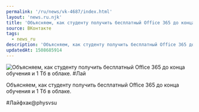 ```yaml
---
permalink: '/ru/news/vk-4687/index.html'
layout: 'news.ru.njk'
title: 'Объясняем, как студенту получить бесплатный Office 365 до конца обучения и 1 Тб в облаке. #Лай'
source: ВКонтакте
tags:
  - news_ru
description: 'Объясняем, как студенту получить бесплатный Office 365 до конца обучения и 1 Тб в облаке. #Лай'
updatedAt: 1508685914
---
```

![Объясняем, как студенту получить бесплатный Office 365 до конца обучения и 1 Тб в облаке. #Лай](https://sun9-33.userapi.com/impf/c639620/v639620534/61438/dM0zQVFzp7E.jpg?size=1280x800&quality=96&sign=e41474fcac66f664eebbf9c4a3515479&c_uniq_tag=va23PFPEE2gBalh-lYIw4h5gl4P6rFpOs0kPJLhrgUI&type=album)

Объясняем, как студенту получить бесплатный Office 365 до конца обучения и 1 Тб в облаке.

#Лайфхак@physvsu
